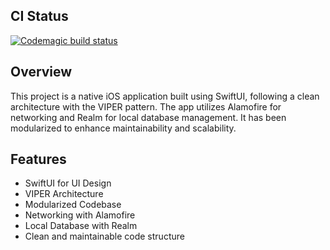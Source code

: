 ## CI Status

[![Codemagic build status](https://api.codemagic.io/apps/66c5ac022bde459ab440e669/ios-project-debug/status_badge.svg)](https://codemagic.io/app/66c5ac022bde459ab440e669/ios-project-debug/latest_build)

## Overview

This project is a native iOS application built using SwiftUI, following a clean architecture with the VIPER pattern. The app utilizes Alamofire for networking and Realm for local database management. It has been modularized to enhance maintainability and scalability.

## Features
- SwiftUI for UI Design
- VIPER Architecture
- Modularized Codebase
- Networking with Alamofire
- Local Database with Realm
- Clean and maintainable code structure
